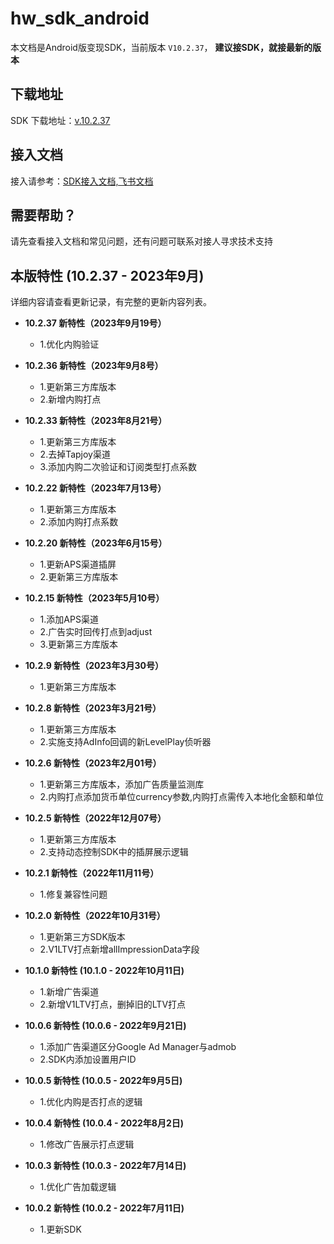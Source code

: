 # hw_sdk_android

本文档是Android版变现SDK，当前版本 `V10.2.37`， <b>  建议接SDK，就接最新的版本 </B>

## 下载地址

SDK 下载地址：[v.10.2.37](https://github.com/artwl/hw_game_mp_sdk_ironsource_android/releases)

## 接入文档

接入请参考：[SDK接入文档,飞书文档](https://hellowd.feishu.cn/docx/doxcnVxhTFV3vW1JWPKXOzihsTe)

## 需要帮助？

请先查看接入文档和常见问题，还有问题可联系对接人寻求技术支持

## 本版特性 (10.2.37 - 2023年9月)

详细内容请查看更新记录，有完整的更新内容列表。

- **10.2.37 新特性（2023年9月19号）**
  - 1.优化内购验证
    
- **10.2.36 新特性（2023年9月8号）**
  - 1.更新第三方库版本
  - 2.新增内购打点

- **10.2.33 新特性（2023年8月21号）**
  - 1.更新第三方库版本
  - 2.去掉Tapjoy渠道
  - 3.添加内购二次验证和订阅类型打点系数
    
- **10.2.22 新特性（2023年7月13号）**
  - 1.更新第三方库版本
  - 2.添加内购打点系数
    
- **10.2.20 新特性（2023年6月15号）**
  - 1.更新APS渠道插屏
  - 2.更新第三方库版本
    
- **10.2.15 新特性（2023年5月10号）**
  - 1.添加APS渠道
  - 2.广告实时回传打点到adjust
  - 3.更新第三方库版本
  
- **10.2.9 新特性（2023年3月30号）**
  - 1.更新第三方库版本 
  
- **10.2.8 新特性（2023年3月21号）**
  - 1.更新第三方库版本
  - 2.实施支持AdInfo回调的新LevelPlay侦听器
  
- **10.2.6 新特性（2023年2月01号）**
  - 1.更新第三方库版本，添加广告质量监测库
  - 2.内购打点添加货币单位currency参数,内购打点需传入本地化金额和单位
  
- **10.2.5 新特性（2022年12月07号）**
  - 1.更新第三方库版本
  - 2.支持动态控制SDK中的插屏展示逻辑
  
- **10.2.1 新特性（2022年11月11号）**
  - 1.修复兼容性问题

- **10.2.0 新特性（2022年10月31号）**
  - 1.更新第三方SDK版本
  - 2.V1LTV打点新增allImpressionData字段
  
- **10.1.0 新特性 (10.1.0 - 2022年10月11日)**
  - 1.新增广告渠道
  - 2.新增V1LTV打点，删掉旧的LTV打点
  
- **10.0.6 新特性 (10.0.6 - 2022年9月21日)**
  - 1.添加广告渠道区分Google Ad Manager与admob
  - 2.SDK内添加设置用户ID
  
- **10.0.5 新特性 (10.0.5 - 2022年9月5日)**
  - 1.优化内购是否打点的逻辑
  
- **10.0.4 新特性 (10.0.4 - 2022年8月2日)**
  - 1.修改广告展示打点逻辑
  
- **10.0.3 新特性 (10.0.3 - 2022年7月14日)**
  - 1.优化广告加载逻辑

- **10.0.2 新特性 (10.0.2 - 2022年7月11日)**
  - 1.更新SDK
